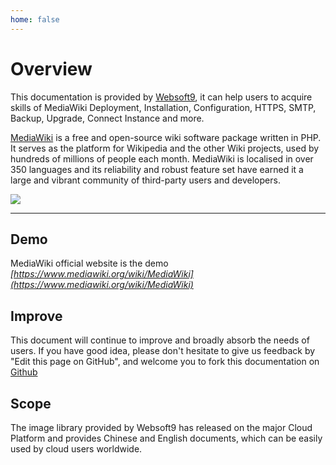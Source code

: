 ```yaml
---
home: false
---
```


# Overview

This documentation is provided by [Websoft9](https://www.websoft9.com/), it can help users to acquire skills of MediaWiki Deployment, Installation, Configuration, HTTPS, SMTP, Backup, Upgrade, Connect Instance and more.

[MediaWiki](https://mediawiki.org) is a free and open-source wiki software package written in PHP. It serves as the platform for Wikipedia and the other Wiki projects, used by hundreds of millions of people each month. MediaWiki is localised in over 350 languages and its reliability and robust feature set have earned it a large and vibrant community of third-party users and developers.

![](https://libs.websoft9.com/Websoft9/DocsPicture/en/mediawiki/mediawikiui.gif)

---

## Demo

MediaWiki official website is the demo *[https://www.mediawiki.org/wiki/MediaWiki](https://www.mediawiki.org/wiki/MediaWiki)*

## Improve

This document will continue to improve and broadly absorb the needs of users. If you have good idea, please don't hesitate to give us feedback by "Edit this page on GitHub", and welcome you to fork this documentation on [Github](https://github.com/Websoft9/ansible-mediawiki)

## Scope

The image library provided by Websoft9 has released on the major Cloud Platform and provides Chinese and English documents, which can be easily used by cloud users worldwide.